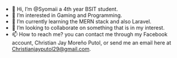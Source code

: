 - 👋 Hi, I’m @Syomaii a 4th year BSIT student.
- 👀 I’m interested in Gaming and Programming.
- 🌱 I’m currently learning the MERN stack and also Laravel.
- 💞️ I’m looking to collaborate on something that is in my interest.
- 📫 How to reach me? you can contact me through my Facebook account, Christian Jay Moreño Putol, or send me an email here at Christianjayputol29@gmail.com.

<!---
Syomaii/Syomaii is a ✨ special ✨ repository because its `README.md` (this file) appears on your GitHub profile.
You can click the Preview link to take a look at your changes.
--->
